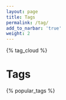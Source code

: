 ```yaml
---
layout: page
title: Tags
permalink: /tag/
add_to_narbar: 'true'
weight: 2
---
```


<div class='cloud'>
  {% tag_cloud %}
</div>

<h1 class="page-heading">Tags</h1>

{% popular_tags %}
